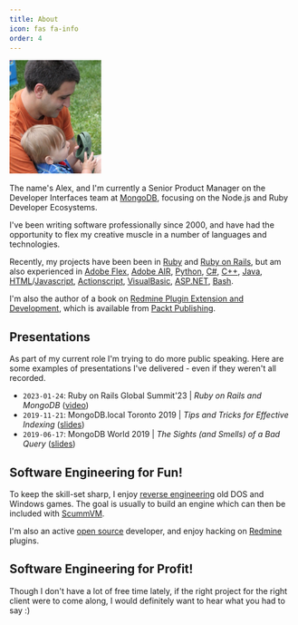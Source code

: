 ```yaml
---
title: About
icon: fas fa-info
order: 4
---
```


![](/images/headshot.png)

The name's Alex, and I'm currently a Senior Product Manager on the Developer Interfaces team at [MongoDB](https://www.mongodb.com/), focusing on the Node.js and Ruby Developer Ecosystems.

I've been writing software professionally since 2000, and have had the opportunity to flex my creative muscle in a number of languages and technologies.

Recently, my projects have been been in [Ruby](http://www.ruby-lang.org/en/) and [Ruby on Rails](http://rubyonrails.org/), but am also experienced in [Adobe Flex](http://www.adobe.com/ca/products/flex.html), [Adobe AIR](http://www.adobe.com/ca/products/air.html), [Python](http://www.python.org/), [C#](http://en.wikipedia.org/wiki/C_Sharp_(programming_language)), [C++](http://en.wikipedia.org/wiki/C%2B%2B), [Java](http://www.java.com/en/), [HTML](http://en.wikipedia.org/wiki/HTML)/[Javascript](http://en.wikipedia.org/wiki/JavaScript), [Actionscript](http://en.wikipedia.org/wiki/ActionScript), [VisualBasic](http://en.wikipedia.org/wiki/Visual_Basic), [ASP.NET](http://www.asp.net/), [Bash](http://en.wikipedia.org/wiki/Bash).

I'm also the author of a book on [Redmine Plugin Extension and Development](https://www.packtpub.com/product/redmine-plugin-extension-and-development/9781783288748), which is available from [Packt Publishing](http://www.packtpub.com).

## Presentations

As part of my current role I'm trying to do more public speaking. Here are some examples of presentations I've delivered - even if they weren't all recorded.

* `2023-01-24`: Ruby on Rails Global Summit'23 | _Ruby on Rails and MongoDB_ ([video](https://www.youtube.com/watch?v=UCdVBOJI3Ow&list=TLPQMjQwMTIwMjMqueSlzDsFKg&t=17872s))
* `2019-11-21`: MongoDB.local Toronto 2019 | _Tips and Tricks for Effective Indexing_ ([slides](https://www.slideshare.net/mongodb/mongodb-local-toronto-2019-tips-and-tricks-for-effective-indexing))
* `2019-06-17`: MongoDB World 2019 | _The Sights (and Smells) of a Bad Query_ ([slides](https://www.slideshare.net/mongodb/mongodb-world-2019-the-sights-and-smells-of-a-bad-query))

## Software Engineering for Fun!

To keep the skill-set sharp, I enjoy [reverse engineering](http://en.wikipedia.org/wiki/Reverse_engineering) old DOS and Windows games. The goal is usually to build an engine which can then be included with [ScummVM](http://www.scummvm.org).

I'm also an active [open source](http://en.wikipedia.org/wiki/Open_source) developer, and enjoy hacking on [Redmine](http://www.redmine.org) plugins.

## Software Engineering for Profit!

Though I don't have a lot of free time lately, if the right project for the right client were to come along, I would definitely want to hear what you had to say :)